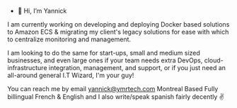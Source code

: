 - 👋 Hi, I’m Yannick

I am currently working on developing and deploying Docker based solutions to Amazon ECS & migrating my client's legacy solutions for ease with which to centralize monitoring and management.

I am looking to do the same for start-ups, small and medium sized businesses, and even large ones if your team needs extra DevOps, cloud-infrastructure integration, management, and support, or if you just need an all-around general I.T Wizard, I'm your guy!

You can reach me by email yannick@ymrtech.com
Montreal Based
Fully billingual French & English and I also write/speak spanish fairly decently
✌️
